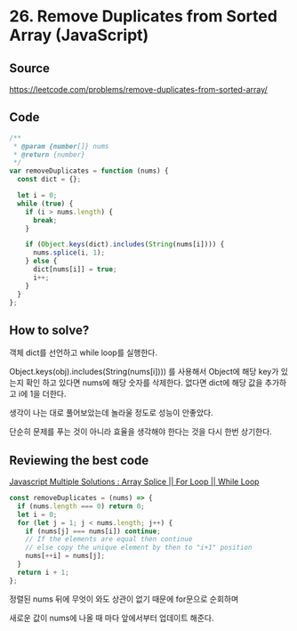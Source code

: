 # 26. Remove Duplicates from Sorted Array (JavaScript)

## Source

https://leetcode.com/problems/remove-duplicates-from-sorted-array/

## Code

```javascript
/**
 * @param {number[]} nums
 * @return {number}
 */
var removeDuplicates = function (nums) {
  const dict = {};

  let i = 0;
  while (true) {
    if (i > nums.length) {
      break;
    }

    if (Object.keys(dict).includes(String(nums[i]))) {
      nums.splice(i, 1);
    } else {
      dict[nums[i]] = true;
      i++;
    }
  }
};
```

## How to solve?

객체 dict를 선언하고 while loop를 실행한다.

Object.keys(obj).includes(String(nums[i]))) 를 사용해서 Object에 해당 key가 있는지 확인 하고 있다면 nums에 해당 숫자를 삭제한다. 없다면 dict에 해당 값을 추가하고 i에 1을 더한다.

생각이 나는 대로 풀어보았는데 놀라울 정도로 성능이 안좋았다.

단순히 문제를 푸는 것이 아니라 효율을 생각해야 한다는 것을 다시 한번 상기한다.

## Reviewing the best code

[Javascript Multiple Solutions : Array Splice || For Loop || While Loop](https://leetcode.com/problems/remove-duplicates-from-sorted-array/solutions/3393931/javascript-multiple-solutions-array-splice-for-loop-while-loop/?orderBy=hot&languageTags=javascrip)

```javascript
const removeDuplicates = (nums) => {
  if (nums.length === 0) return 0;
  let i = 0;
  for (let j = 1; j < nums.length; j++) {
    if (nums[j] === nums[i]) continue;
    // If the elements are equal then continue
    // else copy the unique element by then to "i+1" position
    nums[++i] = nums[j];
  }
  return i + 1;
};
```

정렬된 nums 뒤에 무엇이 와도 상관이 없기 때문에 for문으로 순회하며

새로운 값이 nums에 나올 때 마다 앞에서부터 업데이트 해준다.